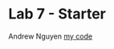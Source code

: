 # Lab 7 - Starter

Andrew Nguyen
[my code](https://Andrewphanguyen.github.io/lab7-starter/index.html)
